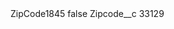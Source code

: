 <?xml version="1.0" encoding="UTF-8"?>
<CustomMetadata xmlns="http://soap.sforce.com/2006/04/metadata" xmlns:xsi="http://www.w3.org/2001/XMLSchema-instance" xmlns:xsd="http://www.w3.org/2001/XMLSchema">
    <label>ZipCode1845</label>
    <protected>false</protected>
    <values>
        <field>Zipcode__c</field>
        <value xsi:type="xsd:string">33129</value>
    </values>
</CustomMetadata>
